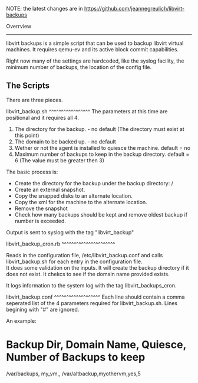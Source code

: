 NOTE:  the latest changes are in https://github.com/jeannegreulich/libvirt-backups

Overrview
________
libvirt backups is a simple script that can be used to backup libvirt virtual
machines.   It requires qemu-ev and its active block commit capabilities.

Right now many of the settings are hardcoded, like the syslog facility, the minimum
number of backups, the location of the config file.

The Scripts
-----------
There are three pieces.  

libvirt_backup.sh
^^^^^^^^^^^^^^^^^
The parameters at this time are positional and it requires all 4.

1) The directory for the backup.  - no default  (The directory must exist at this point)
2) The domain  to be backed up.   - no default
3) Wether or not the agent is installed to quiesce the machine. default = no
4) Maximum number of backups to keep in the backup directory.   default = 6 (The value must be greater then 3)

The basic process is:
- Create the directory for the backup  under the backup directory:
    <domain name>/<date>
- Create an external snapshot.
- Copy the snapped disks to an alternate location.
- Copy the xml for the machine to  the alternate location.
- Remove the snapshot
- Check how many backups should be kept and remove oldest backup if number is exceeded.


Output is sent to syslog with the tag "libvirt_backup"

libvirt_backup_cron.rb
^^^^^^^^^^^^^^^^^^^^^^

Reads in the configuration file, /etc/libvirt_backup.conf  and calls libvirt_backup.sh for
each entry in the configuration file.  
It does some validation on the inputs.  It  will create the backup directory if it does not exist.  It chekcs to see if the domain name provided exists.

It logs information to the system log with the tag libvirt_backups_cron.



libvirt_backup.conf
^^^^^^^^^^^^^^^^^^^
Each line should contain a comma seperated list of the 4 parameters required for
libvirt_backup.sh. Lines begining with "#" are ignored.

An example:
# Backup Dir, Domain Name, Quiesce, Number of Backups to keep
/var/backups, my_vm,,
/var/altbackup,myothervm,yes,5





